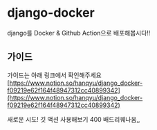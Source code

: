 # django-docker
django를 Docker & Github Action으로 배포해봅시다!!


## 가이드
가이드는 아래 링크에서 확인해주세요
[https://www.notion.so/hanqyu/django_docker-f09219e62f164f48947312cc40899342](https://www.notion.so/hanqyu/django_docker-f09219e62f164f48947312cc40899342)


새로운 시도! 깃 액션 사용해보기
400 배드리퀘나옴,,
